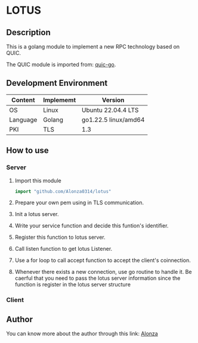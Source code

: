 # LOTUS

## Description

This is a golang module to implement a new RPC technology based on QUIC.

The QUIC module is imported from: [quic-go](https://github.com/quic-go/quic-go).

## Development Environment

| Content | Implememt | Version |
|-|-|-|
| OS | Linux | Ubuntu 22.04.4 LTS  |
| Language | Golang | go1.22.5 linux/amd64 |
|PKI|TLS|1.3|

## How to use

### Server

1. Import this module

    ``` go
    import "github.com/Alonza0314/lotus"
    ```

2. Prepare your own pem using in TLS communication.
3. Init a lotus server.
4. Write your service function and decide this funtion's identifier.
5. Register this function to lotus server.
6. Call listen function to get lotus Listener.
7. Use a for loop to call accept function to accept the client's coinnection.
8. Whenever there exists a new connection, use go routine to handle it. Be caerful that you need to pass the lotus server information since the function is register in the lotus server structure

### Client

## Author

You can know more about the author through this link: [Alonza](https://alonza0314.github.io/)
